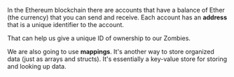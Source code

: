 In the Ethereum blockchain there are accounts that have a balance of Ether (the currency) that you can send and receive. Each account has an **address** that is a unique identifier to the account.

That can help us give a unique ID of ownership to our Zombies.

We are also going to use **mappings**. It's another way to store organized data (just as arrays and structs). It's essentially a key-value store for storing and looking up data.
